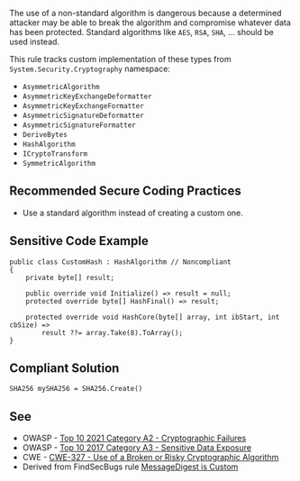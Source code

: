 The use of a non-standard algorithm is dangerous because a determined attacker may be able to break the algorithm and compromise whatever data has
been protected. Standard algorithms like `AES`, `RSA`, `SHA`, …​ should be used instead.

This rule tracks custom implementation of these types from `System.Security.Cryptography` namespace:

-  `AsymmetricAlgorithm`
-  `AsymmetricKeyExchangeDeformatter`
-  `AsymmetricKeyExchangeFormatter`
-  `AsymmetricSignatureDeformatter`
-  `AsymmetricSignatureFormatter`
-  `DeriveBytes`
-  `HashAlgorithm`
-  `ICryptoTransform`
-  `SymmetricAlgorithm`

## Recommended Secure Coding Practices

-  Use a standard algorithm instead of creating a custom one.

## Sensitive Code Example

    public class CustomHash : HashAlgorithm // Noncompliant
    {
        private byte[] result;
    
        public override void Initialize() => result = null;
        protected override byte[] HashFinal() => result;
    
        protected override void HashCore(byte[] array, int ibStart, int cbSize) =>
            result ??= array.Take(8).ToArray();
    }

## Compliant Solution

    SHA256 mySHA256 = SHA256.Create()

## See

-  OWASP - [Top 10 2021 Category A2 - Cryptographic Failures](https://owasp.org/Top10/A02_2021-Cryptographic_Failures/)
-  OWASP - [Top 10 2017 Category A3 - Sensitive Data
  Exposure](https://owasp.org/www-project-top-ten/2017/A3_2017-Sensitive_Data_Exposure)
-  CWE - [CWE-327 - Use of a Broken or Risky Cryptographic Algorithm](https://cwe.mitre.org/data/definitions/327)
-  Derived from FindSecBugs rule [MessageDigest is Custom](https://h3xstream.github.io/find-sec-bugs/bugs.htm#CUSTOM_MESSAGE_DIGEST)